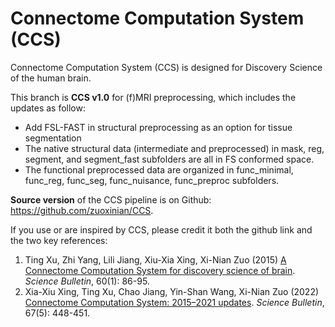 # Connectome Computation System (CCS)

Connectome Computation System (CCS) is designed for Discovery Science of the human brain. 

This branch is **CCS v1.0** for (f)MRI preprocessing, which includes the updates as follow:
-   Add FSL-FAST in structural preprocessing as an option for tissue segmentation
-   The native structural data (intermediate and preprocessed) in mask, reg, segment, and segment_fast subfolders are all in FS conformed space.
-   The functional preprocessed data are organized in func_minimal, func_reg, func_seg, func_nuisance, func_preproc subfolders.

**Source version** of the CCS pipeline is on Github: https://github.com/zuoxinian/CCS. 

If you use or are inspired by CCS, please credit it both the github link and the two key references:

1. Ting Xu, Zhi Yang, Lili Jiang, Xiu-Xia Xing, Xi-Nian Zuo (2015) [A Connectome Computation System for discovery science of brain](https://github.com/zuoxinian/CCS/blob/master/manual/ccs.paper.pdf). *Science Bulletin*, 60(1): 86-95.
2. Xia-Xiu Xing, Ting Xu, Chao Jiang, Yin-Shan Wang, Xi-Nian Zuo (2022) [Connectome Computation System: 2015–2021 updates](https://github.com/zuoxinian/CCS/blob/master/manual/ccs.updates.2015-2021.pdf). *Science Bulletin*, 67(5): 448-451.
